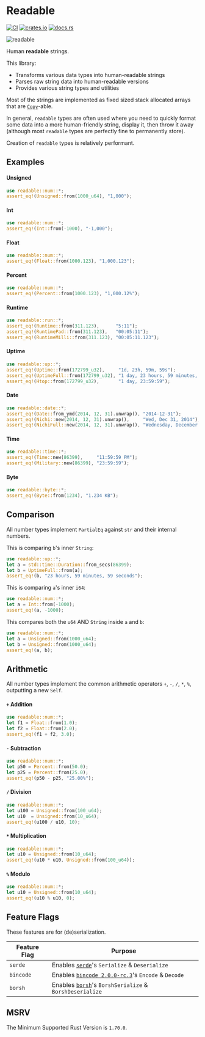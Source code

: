 # Readable
[![CI](https://github.com/hinto-janai/readable/actions/workflows/ci.yml/badge.svg)](https://github.com/hinto-janai/readable/actions/workflows/ci.yml) [![crates.io](https://img.shields.io/crates/v/readable.svg)](https://crates.io/crates/readable) [![docs.rs](https://docs.rs/readable/badge.svg)](https://docs.rs/readable)

![readable](https://github.com/hinto-janai/readable/assets/101352116/2b4c0c1b-c80e-4b7a-a8b9-b86375382db9)

Human **readable** strings.

This library:
- Transforms various data types into human-readable strings
- Parses raw string data into human-readable versions
- Provides various string types and utilities

Most of the strings are implemented as fixed sized stack allocated arrays that are [`Copy`](https://doc.rust-lang.org/stable/std/marker/trait..html)-able.

In general, `readable` types are often used where you need to quickly format some data into a more human-friendly string, display it, then throw it away (although most `readable` types are perfectly fine to permanently store).

Creation of `readable` types is relatively performant.

## Examples
#### Unsigned
```rust
use readable::num::*;
assert_eq!(Unsigned::from(1000_u64), "1,000");
```
#### Int
```rust
use readable::num::*;
assert_eq!(Int::from(-1000), "-1,000");
```
#### Float
```rust
use readable::num::*;
assert_eq!(Float::from(1000.123), "1,000.123");
```
#### Percent
```rust
use readable::num::*;
assert_eq!(Percent::from(1000.123), "1,000.12%");
```
#### Runtime
```rust
use readable::run::*;
assert_eq!(Runtime::from(311.123),      "5:11");
assert_eq!(RuntimePad::from(311.123),   "00:05:11");
assert_eq!(RuntimeMilli::from(311.123), "00:05:11.123");
```
#### Uptime
```rust
use readable::up::*;
assert_eq!(Uptime::from(172799_u32),     "1d, 23h, 59m, 59s");
assert_eq!(UptimeFull::from(172799_u32), "1 day, 23 hours, 59 minutes, 59 seconds");
assert_eq!(Htop::from(172799_u32),       "1 day, 23:59:59");
```
#### Date
```rust
use readable::date::*;
assert_eq!(Date::from_ymd(2014, 12, 31).unwrap(), "2014-12-31");
assert_eq!(Nichi::new(2014, 12, 31).unwrap(),     "Wed, Dec 31, 2014");
assert_eq!(NichiFull::new(2014, 12, 31).unwrap(), "Wednesday, December 31st, 2014");
```
#### Time
```rust
use readable::time::*;
assert_eq!(Time::new(86399),     "11:59:59 PM");
assert_eq!(Military::new(86399), "23:59:59");
```
#### Byte
```rust
use readable::byte::*;
assert_eq!(Byte::from(1234), "1.234 KB");
```

## Comparison
All number types implement `PartialEq` against `str` and their internal numbers.

This is comparing `b`'s inner `String`:
```rust
use readable::up::*;
let a = std::time::Duration::from_secs(86399);
let b = UptimeFull::from(a);
assert_eq!(b, "23 hours, 59 minutes, 59 seconds");
```
This is comparing `a`'s inner `i64`:
```rust
use readable::num::*;
let a = Int::from(-1000);
assert_eq!(a, -1000);
```
This compares both the `u64` AND `String` inside `a` and `b`:
```rust
use readable::num::*;
let a = Unsigned::from(1000_u64);
let b = Unsigned::from(1000_u64);
assert_eq!(a, b);
```

## Arithmetic
All number types implement the common arithmetic operators `+`, `-`, `/`, `*`, `%`, outputting a new `Self`.
#### `+` Addition
```rust
use readable::num::*;
let f1 = Float::from(1.0);
let f2 = Float::from(2.0);
assert_eq!(f1 + f2, 3.0);
```
#### `-` Subtraction
```rust
use readable::num::*;
let p50 = Percent::from(50.0);
let p25 = Percent::from(25.0);
assert_eq!(p50 - p25, "25.00%");
```
#### `/` Division
```rust
use readable::num::*;
let u100 = Unsigned::from(100_u64);
let u10  = Unsigned::from(10_u64);
assert_eq!(u100 / u10, 10);
```
#### `*` Multiplication
```rust
use readable::num::*;
let u10 = Unsigned::from(10_u64);
assert_eq!(u10 * u10, Unsigned::from(100_u64));
```
#### `%` Modulo
```rust
use readable::num::*;
let u10 = Unsigned::from(10_u64);
assert_eq!(u10 % u10, 0);
```

## Feature Flags
These features are for (de)serialization.

| Feature Flag | Purpose |
|--------------|---------|
| `serde`      | Enables [`serde`](https://docs.rs/serde)'s `Serialize` & `Deserialize`
| `bincode`    | Enables [`bincode 2.0.0-rc.3`](https://docs.rs/bincode/2.0.0-rc.3/bincode/index.html)'s `Encode` & `Decode`
| `borsh`      | Enables [`borsh`](https://docs.rs/borsh)'s `BorshSerialize` & `BorshDeserialize`

## MSRV
The Minimum Supported Rust Version is `1.70.0`.